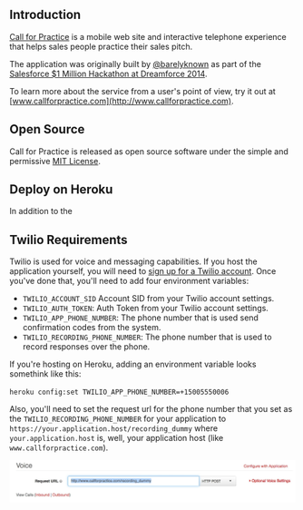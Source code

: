 ## Introduction

[Call for Practice](http://www.callforpractice.com) is a mobile web site and interactive telephone experience that helps sales people practice their sales pitch.

The application was originally built by [@barelyknown](https://twitter.com/barelyknown) as part of the [Salesforce $1 Million Hackathon at Dreamforce 2014](https://developer.salesforce.com/million-dollar-hackathon).

To learn more about the service from a user's point of view, try it out at [www.callforpractice.com](http://www.callforpractice.com).

## Open Source
Call for Practice is released as open source software under the simple and permissive [MIT License](/LICENSE).

## Deploy on Heroku
In addition to the

## Twilio Requirements
Twilio is used for voice and messaging capabilities. If you host the application yourself, you will need to [sign up for a Twilio account](https://www.twilio.com/try-twilio). Once you've done that, you'll need to add four environment variables:

- `TWILIO_ACCOUNT_SID` Account SID from your Twilio account settings.
- `TWILIO_AUTH_TOKEN`: Auth Token from your Twilio account settings.
- `TWILIO_APP_PHONE_NUMBER`: The phone number that is used send confirmation codes from the system.
- `TWILIO_RECORDING_PHONE_NUMBER`: The phone number that is used to record responses over the phone.

If you're hosting on Heroku, adding an environment variable looks somethink like this:

`heroku config:set TWILIO_APP_PHONE_NUMBER=+15005550006`

Also, you'll need to set the request url for the phone number that you set as the `TWILIO_RECORDING_PHONE_NUMBER` for your application to `https://your.application.host/recording_dummy` where `your.application.host` is, well, your application host (like `www.callforpractice.com`).

![twilio request url](public/set_twilio_phone_number.jpg)

